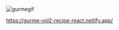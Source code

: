 
![gurmegif](https://user-images.githubusercontent.com/101883775/199363599-db3d650d-459f-4e69-8de9-0dcefb20ccd2.gif)

https://gurme-vol2-recipe-react.netlify.app/
